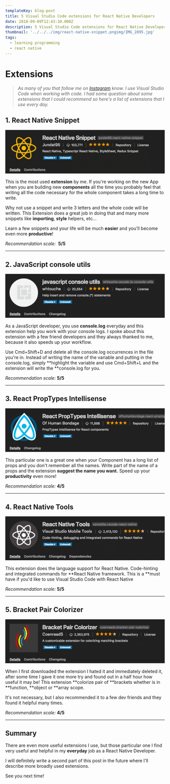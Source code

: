 ```yaml
---
templateKey: blog-post
title: 5 Visual Studio Code extensions for React Native Developers
date: 2018-09-09T12:43:10.000Z
description: 5 Visual Studio Code extensions for React Native Developers
thumbnail: '../../../img/react-native-snippet.pngimg/IMG_2895.jpg'
tags:
  - learning programming
  - react native
---
```


# Extensions

> _As many of you that follow me on [Instagram](https://www.instagram.com/selfmadedeveloper/) know. I use Visual Studio Code when working with code. I had some question about some extensions that I could recommend so here's a list of extensions that I use every day._

## 1. React Native Snippet

![React Native Snippet](../../../img/react-native-snippet.png)

This is the most used **extension** by me. If you're working on the new App when you are building new **components** all the time you probably feel that writing all the code necessary for the whole component takes a long time to write.

Why not use a snippet and write 3 letters and the whole code will be written. This Extension does a great job in doing that and many more snippets like **importing**, **style** helpers, etc...

Learn a few snippets and your life will be much **easier** and you'll become even more **productive**!

*Recommendation scale:*  **5/5**

---

## 2. JavaScript console utils

![JavaScript console utils](../../../img/javascript-console-utils.png)

As a JavaScript developer, you use **console.log** everyday and this extension help you work with your console logs. I spoke about this extension with a few friend developers and they always thanked to me, because it also speeds up your workflow.

Use Cmd+Shift+D and delete all the console.log occurrences in the file you're in. Instead of writing the name of the variable and putting in the console.log, simply **highlight the variable and use Cmd+Shift+L and the extension will write the **console.log for you.

_Recommendation scale:_ **5/5**

---

## 3. React PropTypes Intellisense

![React PropTypes Intellisense](../../../img/react-proptypes-intellisense.png)

This particular one is a great one when your Component has a long list of props and you don't remember all the names. Write part of the name of a props and the extension **suggest the name you want.** Speed up your **productivity** even more!

_Recommendation scale:_ **4/5**

---

## 4. React Native Tools

![React Native Tools](../../../img/react-native-tools.png)

This extension does the language support for React Native. Code-hinting and integrated commands for **React Native framework. This is a **must have if you'd like to use Visual Studio Code with React Native

*Recommendation scale:* **5/5**

---

## 5. Bracket Pair Colorizer

![Bracket Pair Colorizer](../../../img/bracket-pair-colorizer.png)

When I first downloaded the extension I hated it and immediately deleted it, after some time I gave it one more try and found out in a half hour how useful it may be! This extension **colorize pair of **brackets whether is in **function, **object or \*\*array scope.

It's not necessary, but I also recommended it to a few dev friends and they found it helpful many times.

_Recommendation scale:_ **4/5**

---

## **Summary**

There are even more useful extensions I use, but those particular one I find very useful and helpful in my **everyday** job as a React Native Developer.

I will definitely write a second part of this post in the future where I'll describe more broadly used extensions.

See you next time!
